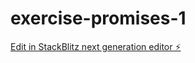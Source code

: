 # exercise-promises-1

[Edit in StackBlitz next generation editor ⚡️](https://stackblitz.com/~/github.com/tholewebgods/exercise-promises-1)